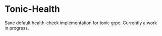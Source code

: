 # Tonic-Health

Sane default health-check implementation for tonic grpc. Currently a work in
progress.
